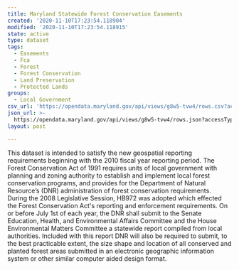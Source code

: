 ```yaml
---
title: Maryland Statewide Forest Conservation Easements
created: '2020-11-10T17:23:54.118904'
modified: '2020-11-10T17:23:54.118915'
state: active
type: dataset
tags:
  - Easements
  - Fca
  - Forest
  - Forest Conservation
  - Land Preservation
  - Protected Lands
groups:
  - Local Government
csv_url: 'https://opendata.maryland.gov/api/views/g8w5-tvw4/rows.csv?accessType=DOWNLOAD'
json_url: >-
  https://opendata.maryland.gov/api/views/g8w5-tvw4/rows.json?accessType=DOWNLOAD
layout: post

---
```

This dataset is intended to satisfy the new geospatial reporting requirements beginning with the 2010 fiscal year reporting period. The Forest Conservation Act of 1991 requires units of local government with planning and zoning authority to establish and implement local forest conservation programs, and provides for the Department of Natural Resource’s (DNR) administration of forest conservation requirements. During the 2008 Legislative Session, HB972 was adopted which effected the Forest Conservation Act's reporting and enforcement requirements. On or before July 1st of each year, the DNR shall submit to the Senate Education, Health, and Environmental Affairs Committee and the House Environmental Matters Committee a statewide report compiled from local authorities. Included with this report DNR will also be required to submit, to the best practicable extent, the size shape and location of all conserved and planted forest areas submitted in an electronic geographic information system or other similar computer aided design format.
